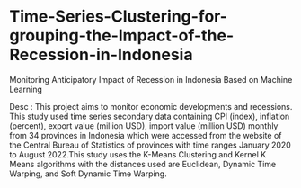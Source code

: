 # Time-Series-Clustering-for-grouping-the-Impact-of-the-Recession-in-Indonesia
Monitoring Anticipatory Impact of Recession in Indonesia Based on Machine Learning 

Desc :
This project aims to monitor economic developments and recessions. This study used time series secondary data containing CPI (index), inflation (percent), export value (million USD), import value (million USD) monthly from 34 provinces in Indonesia which were accessed from the website of the Central Bureau of Statistics of provinces with time ranges January 2020 to August 2022.This study uses the K-Means Clustering and Kernel K Means algorithms with the distances used are Euclidean, Dynamic Time Warping, and Soft Dynamic Time Warping.
